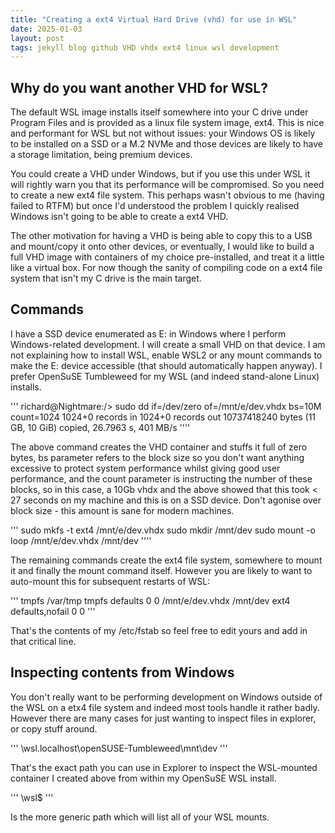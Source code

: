 ```yaml
---
title: "Creating a ext4 Virtual Hard Drive (vhd) for use in WSL"
date: 2025-01-03
layout: post
tags: jekyll blog github VHD vhdx ext4 linux wsl development
---
```


## Why do you want another VHD for WSL?

The default WSL image installs itself somewhere into your C drive under Program Files and is provided as a linux file system image, ext4. This is nice and performant for WSL but not without issues: your Windows OS is likely to be installed on a SSD or a M.2 NVMe and those devices are likely to have a storage limitation, being premium devices.

You could create a VHD under Windows, but if you use this under WSL it will rightly warn you that its performance will be compromised. So you need to create a new ext4 file system. This perhaps wasn't obvious to me (having failed to RTFM) but once I'd understood the problem I quickly realised Windows isn't going to be able to create a ext4 VHD.

The other motivation for having a VHD is being able to copy this to a USB and mount/copy it onto other devices, or eventually, I would like to build a full VHD image with containers of my choice pre-installed, and treat it a little like a virtual box. For now though the sanity of compiling code on a ext4 file system that isn't my C drive is the main target.

## Commands

I have a SSD device enumerated as E: in Windows where I perform Windows-related development. I will create a small VHD on that device. I am not explaining how to install WSL, enable WSL2 or any mount commands to make the E: device accessible (that should automatically happen anyway). I prefer OpenSuSE Tumbleweed for my WSL (and indeed stand-alone Linux) installs.

'''
richard@Nightmare:/> sudo dd if=/dev/zero of=/mnt/e/dev.vhdx bs=10M count=1024
1024+0 records in
1024+0 records out
10737418240 bytes (11 GB, 10 GiB) copied, 26.7963 s, 401 MB/s
''''

The above command creates the VHD container and stuffs it full of zero bytes, bs parameter refers to the block size so you don't want anything excessive to protect system performance whilst giving good user performance, and the count parameter is instructing the number of these blocks, so in this case, a 10Gb vhdx and the above showed that this took < 27 seconds on my machine and this is on a SSD device. Don't agonise over block size - this amount is sane for modern machines.

'''
sudo mkfs -t ext4 /mnt/e/dev.vhdx
sudo mkdir /mnt/dev
sudo mount -o loop /mnt/e/dev.vhdx /mnt/dev
''''

The remaining commands create the ext4 file system, somewhere to mount it and finally the mount command itself. However you are likely to want to auto-mount this for subsequent restarts of WSL:

'''
tmpfs /var/tmp tmpfs defaults 0 0
/mnt/e/dev.vhdx /mnt/dev ext4 defaults,nofail 0 0
'''

That's the contents of my /etc/fstab so feel free to edit yours and add in that critical line.

## Inspecting contents from Windows

You don't really want to be performing development on Windows outside of the WSL on a etx4 file system and indeed most tools handle it rather badly. However there are many cases for just wanting to inspect files in explorer, or copy stuff around.

'''
\\wsl.localhost\openSUSE-Tumbleweed\mnt\dev
'''

That's the exact path you can use in Explorer to inspect the WSL-mounted container I created above from within my OpenSuSE WSL install.


'''
\\wsl$
'''

Is the more generic path which will list all of your WSL mounts.
